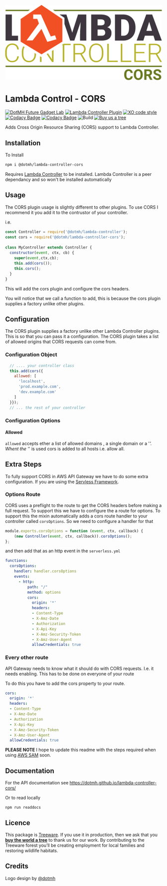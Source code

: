 ![Lambda Controller Logo](https://raw.githubusercontent.com/dotmh/lambda-controller-cors/master/logo.svg)

# Lambda Control - CORS

[![DotMH Future Gadget Lab](https://img.shields.io/badge/DotMH-.dev-red.svg?style=flat-square)](https://www.dotmh.io)
[![Lambda Controller Plugin](https://img.shields.io/badge/Plugin-λ%20Controller-red.svg?style=flat-square&color=F15024)](https://github.com/dotmh/lambda-controller)
[![XO code style](https://img.shields.io/badge/code_style-XO-5ed9c7.svg?style=flat-square)](https://github.com/xojs/xo)
[![Codacy Badge](https://app.codacy.com/project/badge/Grade/46687995c7544ce3a72c36e6f978befd)](https://www.codacy.com?utm_source=github.com&amp;utm_medium=referral&amp;utm_content=dotmh/lambda-controller-cors&amp;utm_campaign=Badge_Grade)
[![Codacy Badge](https://app.codacy.com/project/badge/Coverage/46687995c7544ce3a72c36e6f978befd)](https://www.codacy.com?utm_source=github.com&utm_medium=referral&utm_content=dotmh/lambda-controller-cors&utm_campaign=Badge_Coverage)
![Build](https://dotmh.semaphoreci.com/badges/lambda-controller-cors.svg)
[![Buy us a tree](https://img.shields.io/badge/Treeware-%F0%9F%8C%B3-lightgreen?style=flat-square)](https://plant.treeware.earth/dotmh/lambda-controller)

Adds Cross Origin Resource Sharing (CORS) support to Lambda Controller. 

## Installation

To Install

```sh
npm i @dotmh/lambda-controller-cors
```

Requires [Lambda Controller](https://github.com/dotmh/lambda-controller) to be installed. Lambda Controller is a peer dependancy and so won't be installed automatically

## Usage

The CORS plugin usage is slightly different to other plugins. To use CORS I recommend it you add it to the contrustor of your controller. 

i.e. 

```javascript
const Controller = require('@dotmh/lambda-controller');
const cors = require('@dotmh/lambda-controller-cors');

class MyController extends Controller {
  constructor(event, ctx, cb) {
    super(event,ctx,cb);
    this.add(cors());
    this.cors();
  }
}
```

This will add the cors plugin and configure the cors headers. 

You will notice that we call a function to add, this is because the cors plugin supplies a factory unlike other plugins. 

## Configuration

The CORS plugin supplies a factory unlike other Lambda Controller plugins. This is so that you can pass it a configuration. The CORS plugin takes a list of allowed origins that CORS requests can come from. 

### Configuration Object


```javascript
  // .... your controller class 
  this.add(cors({
    allowed: [
      'localhost', 
      'prod.example.com',
      'dev.example.com'
    ]
  }});
  // ... the rest of your controller 
```

### Configuration Options

#### Allowed

`allowed` accepts ether a list of allowed domains , a single domain or a '*'. Whent the '*' is used cors is added to all hosts i.e. allow all. 

## Extra Steps

To fully support CORS in AWS API Gateway we have to do some extra configuration. If you are using the [Servless Framework](https://www.serverless.com/open-source/).

### Options Route

CORS uses a preflight to the route to get the CORS headers before making a full request. To support this we have to configure the a route for options. To support this the mixin automatically adds a cors route handler to your controller called `corsOptions`. So we need to configure a handler for that 

```javascript
module.exports.corsOptions = function (event, ctx, callback) {
	(new Controller(event, ctx, callback)).corsOptions();
};
```

and then add that as an http event in the `serverless.yml`

```yaml
functions:
  corsOptions:
    handler: handler.corsOptions
    events:
      - http:
          path: "/"
          method: options
          cors:
            origin: '*'
            headers:
            - Content-Type
            - X-Amz-Date
            - Authorization
            - X-Api-Key
            - X-Amz-Security-Token
            - X-Amz-User-Agent
            allowCredentials: true
```

### Every other route

API Gateway needs to know what it should do with CORS requests. I.e. it needs enabling. This has to be done on everyone of your route

To do this you have to add the cors property to your route.

```yaml
cors:
  origin: '*'
  headers:
  - Content-Type
  - X-Amz-Date
  - Authorization
  - X-Api-Key
  - X-Amz-Security-Token
  - X-Amz-User-Agent
  allowCredentials: true
```

__PLEASE NOTE__ I hope to update this readme with the steps required when using [AWS SAM](https://aws.amazon.com/serverless/sam/) soon. 

## Documentation

For the API documentation see <https://dotmh.github.io/lambda-controller-cors/>

Or to read locally 

```
npm run readdocs
```

## Licence

This package is [Treeware](https://treeware.earth). If you use it in production, then we ask that you [**buy the world a tree**](https://plant.treeware.earth/dotmh/lambda-controller-request-body) to thank us for our work. By contributing to the Treeware forest you’ll be creating employment for local families and restoring wildlife habitats.

## Credits

Logo design by [@dotmh](https://www.dotmh.io)
